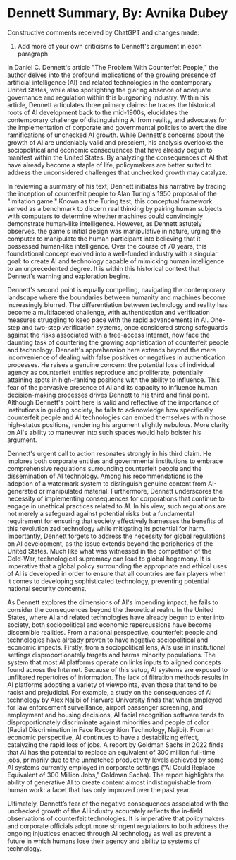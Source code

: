 # Dennett Summary, By: Avnika Dubey

Constructive comments received by ChatGPT and changes made: 
1) Add more of your own criticisms to Dennett's argument in each paragraph 


In Daniel C. Dennett's article "The Problem With Counterfeit People," the author delves into the profound implications of the growing presence of artificial intelligence (AI) and related technologies in the contemporary United States, while also spotlighting the glaring absence of adequate governance and regulation within this burgeoning industry. Within his article, Dennett articulates three primary claims: he traces the historical roots of AI development back to the mid-1900s, elucidates the contemporary challenge of distinguishing AI from reality, and advocates for the implementation of corporate and governmental policies to avert the dire ramifications of unchecked AI growth. While Dennett's concerns about the growth of AI are undeniably valid and prescient, his analysis overlooks the sociopolitical and economic consequences that have already begun to manifest within the United States. By analyzing the consequences of AI that have already become a staple of life, policymakers are better suited to address the unconsidered challenges that unchecked growth may catalyze.

In reviewing a summary of his text, Dennett initiates his narrative by tracing the inception of counterfeit people to Alan Turing's 1950 proposal of the "imitation game." Known as the Turing test, this conceptual framework served as a benchmark to discern real thinking by pairing human subjects with computers to determine whether machines could convincingly demonstrate human-like intelligence. However, as Dennett astutely observes, the game's initial design was manipulative in nature, urging the computer to manipulate the human participant into believing that it possessed human-like intelligence. Over the course of 70 years, this foundational concept evolved into a well-funded industry with a singular goal: to create AI and technology capable of mimicking human intelligence to an unprecedented degree. It is within this historical context that Dennett's warning and exploration begins.

Dennett's second point is equally compelling, navigating the contemporary landscape where the boundaries between humanity and machines become increasingly blurred. The differentiation between technology and reality has become a multifaceted challenge, with authentication and verification measures struggling to keep pace with the rapid advancements in AI. One-step and two-step verification systems, once considered strong safeguards against the risks associated with a free-access Internet, now face the daunting task of countering the growing sophistication of counterfeit people and technology. Dennett's apprehension here extends beyond the mere inconvenience of dealing with false positives or negatives in authentication processes. He raises a genuine concern: the potential loss of individual agency as counterfeit entities reproduce and proliferate, potentially attaining spots in high-ranking positions with the ability to influence. This fear of the pervasive presence of AI and its capacity to influence human decision-making processes drives Dennett to his third and final point. Although Dennett's point here is valid and reflective of the importance of institutions in guiding society, he fails to acknowledge how specifically counterfeit people and AI technologies can embed themselves within those high-status positions, rendering his argument slightly nebulous. More clarity on AI's ability to maneuver into such spaces would help bolster his argument.

Dennett's urgent call to action resonates strongly in his third claim. He implores both corporate entities and governmental institutions to embrace comprehensive regulations surrounding counterfeit people and the dissemination of AI technology. Among his recommendations is the adoption of a watermark system to distinguish genuine content from AI-generated or manipulated material. Furthermore, Dennett underscores the necessity of implementing consequences for corporations that continue to engage in unethical practices related to AI. In his view, such regulations are not merely a safeguard against potential risks but a fundamental requirement for ensuring that society effectively harnesses the benefits of this revolutionized technology while mitigating its potential for harm. Importantly, Dennett forgets to address the necessity for global regulations on AI development, as the issue extends beyond the peripheries of the United States. Much like what was witnessed in the competition of the Cold-War, technological supremacy can lead to global hegemony. It is imperative that a global policy surrounding the appropriate and ethical uses of AI is developed in order to ensure that all countries are fair players when it comes to developing sophisticated technology, preventing potential national security concerns. 

As Dennett explores the dimensions of AI's impending impact, he fails to consider the consequences beyond the theoretical realm. In the United States, where AI and related technologies have already begun to enter into society, both sociopolitical and economic repercussions have become discernible realities. From a national perspective, counterfeit people and technologies have already proven to have negative sociopolitical and economic impacts. Firstly, from a sociopolitical lens, AI’s use in institutional settings disproportionately targets and harms minority populations. The system that most AI platforms operate on links inputs to aligned concepts found across the Internet. Because of this setup, AI systems are exposed to unfiltered repertoires of information. The lack of filtration methods results in AI platforms adopting a variety of viewpoints, even those that tend to be racist and prejudicial. For example, a study on the consequences of AI technology by Alex Najibi of Harvard University finds that when employed for law enforcement surveillance, airport passenger screening, and employment and housing decisions, AI facial recognition software tends to disproportionately discriminate against minorities and people of color (Racial Discrimination in Face Recognition Technology, Najibi). From an economic perspective, AI continues to have a destabilizing effect, catalyzing the rapid loss of jobs. A report by Goldman Sachs in 2022 finds that AI has the potential to replace an equivalent of 300 million full-time jobs, primarily due to the unmatched productivity levels achieved by some AI systems currently employed in corporate settings (“AI Could Replace Equivalent of 300 Million Jobs,” Goldman Sachs). The report highlights the ability of generative AI to create content almost indistinguishable from human work: a facet that has only improved over the past year.

Ultimately, Dennett’s fear of the negative consequences associated with the unchecked growth of the AI industry accurately reflects the in-field observations of counterfeit technologies. It is imperative that policymakers and corporate officials adopt more stringent regulations to both address the ongoing injustices enacted through AI technology as well as prevent a future in which humans lose their agency and ability to systems of technology.
